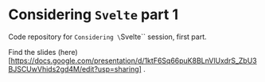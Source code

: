 # Considering `Svelte` part 1

Code repository for `Considering \`Svelte\`` session, first part.

Find the slides (here)[https://docs.google.com/presentation/d/1ktF6Sq66puK8BLnVlUxdrS_ZbU3BJSCUwVhids2gd4M/edit?usp=sharing] .
